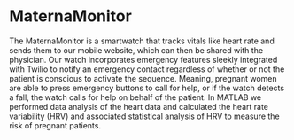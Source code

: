 # MaternaMonitor
The MaternaMonitor is a smartwatch that tracks vitals like heart rate and sends them to our mobile website, which can then be shared with the physician. Our watch incorporates emergency features sleekly integrated with Twilio to notify an emergency contact regardless of whether or not the patient is conscious to activate the sequence. Meaning, pregnant women are able to press emergency buttons to call for help, or if the watch detects a fall, the watch calls for help on behalf of the patient. In MATLAB we performed data analysis of the heart data and calculated the heart rate variability (HRV) and associated statistical analysis of HRV to measure the risk of pregnant patients.
